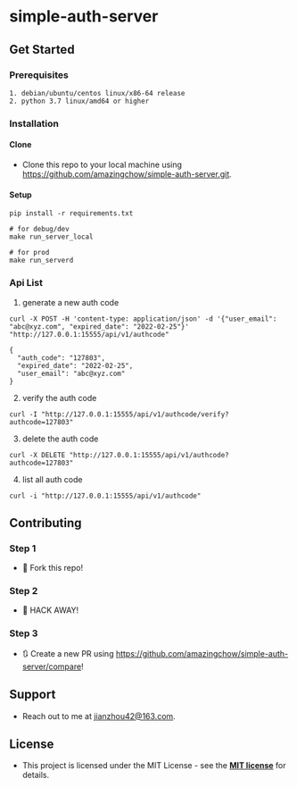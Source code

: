 # simple-auth-server

## Get Started

### Prerequisites

```text
1. debian/ubuntu/centos linux/x86-64 release
2. python 3.7 linux/amd64 or higher
```

### Installation

#### Clone

* Clone this repo to your local machine using https://github.com/amazingchow/simple-auth-server.git.

#### Setup

```shell
pip install -r requirements.txt

# for debug/dev
make run_server_local

# for prod
make run_serverd
```

### Api List

1. generate a new auth code

```shell
curl -X POST -H 'content-type: application/json' -d '{"user_email": "abc@xyz.com", "expired_date": "2022-02-25"}' "http://127.0.0.1:15555/api/v1/authcode"

{
  "auth_code": "127803", 
  "expired_date": "2022-02-25", 
  "user_email": "abc@xyz.com"
}
```

2. verify the auth code

```shell
curl -I "http://127.0.0.1:15555/api/v1/authcode/verify?authcode=127803"
```

3. delete the auth code

```shell
curl -X DELETE "http://127.0.0.1:15555/api/v1/authcode?authcode=127803"
```

4. list all auth code

```shell
curl -i "http://127.0.0.1:15555/api/v1/authcode"
```

## Contributing

### Step 1

* 🍴 Fork this repo!

### Step 2

* 🔨 HACK AWAY!

### Step 3

* 🔃 Create a new PR using https://github.com/amazingchow/simple-auth-server/compare!

## Support

* Reach out to me at <jianzhou42@163.com>.

## License

* This project is licensed under the MIT License - see the **[MIT license](http://opensource.org/licenses/mit-license.php)** for details.
